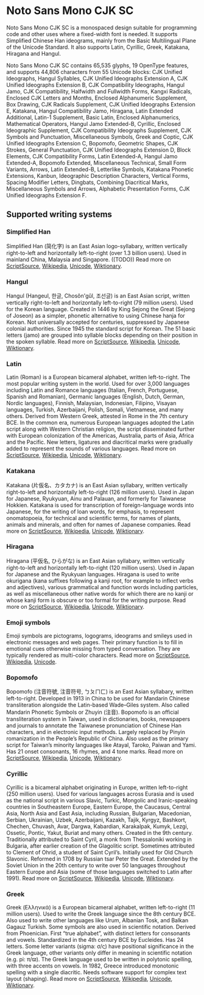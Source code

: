 
# Noto Sans Mono CJK SC

Noto Sans Mono CJK SC is a monospaced design suitable for programming code and other uses where a fixed-width font is needed. It supports Simplified Chinese Han ideograms, mainly from the Basic Multilingual Plane of the Unicode Standard. It also supports Latin, Cyrillic, Greek, Katakana, Hiragana and Hangul. 

Noto Sans Mono CJK SC contains 65,535 glyphs, 19 OpenType features, and supports 44,806 characters from 55 Unicode blocks: CJK Unified Ideographs, Hangul Syllables, CJK Unified Ideographs Extension A, CJK Unified Ideographs Extension B, CJK Compatibility Ideographs, Hangul Jamo, CJK Compatibility, Halfwidth and Fullwidth Forms, Kangxi Radicals, Enclosed CJK Letters and Months, Enclosed Alphanumeric Supplement, Box Drawing, CJK Radicals Supplement, CJK Unified Ideographs Extension E, Katakana, Hangul Compatibility Jamo, Hiragana, Latin Extended Additional, Latin-1 Supplement, Basic Latin, Enclosed Alphanumerics, Mathematical Operators, Hangul Jamo Extended-B, Cyrillic, Enclosed Ideographic Supplement, CJK Compatibility Ideographs Supplement, CJK Symbols and Punctuation, Miscellaneous Symbols, Greek and Coptic, CJK Unified Ideographs Extension C, Bopomofo, Geometric Shapes, CJK Strokes, General Punctuation, CJK Unified Ideographs Extension D, Block Elements, CJK Compatibility Forms, Latin Extended-A, Hangul Jamo Extended-A, Bopomofo Extended, Miscellaneous Technical, Small Form Variants, Arrows, Latin Extended-B, Letterlike Symbols, Katakana Phonetic Extensions, Kanbun, Ideographic Description Characters, Vertical Forms, Spacing Modifier Letters, Dingbats, Combining Diacritical Marks, Miscellaneous Symbols and Arrows, Alphabetic Presentation Forms, CJK Unified Ideographs Extension F.


## Supported writing systems


### Simplified Han

Simplified Han (简化字) is an East Asian logo-syllabary, written vertically right-to-left and horizontally left-to-right (over 1.3 billion users). Used in mainland China, Malaysia and Singapore. ((TODO)) Read more on [ScriptSource](https://scriptsource.org/scr/Hans), [Wikipedia](https://en.wikipedia.org/wiki/ISO_15924:Hans), [Unicode](https://www.unicode.org/versions/Unicode13.0.0/ch18.pdf#G29086), [Wiktionary](https://en.wiktionary.org/wiki/Category:Simplified_Han_script).


### Hangul

Hangul (Hangeul, 한글, Chosŏn'gŭl, 조선글) is an East Asian script, written vertically right-to-left and horizontally left-to-right (79 million users). Used for the Korean language. Created in 1446 by King Sejong the Great (Sejong of Joseon) as a simpler, phonetic alternative to using Chinese hanja for Korean. Not universally accepted for centuries, suppressed by Japanese colonial authorities. Since 1945 the standard script for Korean. The 51 basic letters (jamo) are grouped into syllable blocks depending on their position in the spoken syllable. Read more on [ScriptSource](https://scriptsource.org/scr/Hang), [Wikipedia](https://en.wikipedia.org/wiki/ISO_15924:Hang), [Unicode](https://www.unicode.org/versions/Unicode13.0.0/ch18.pdf#G31028), [Wiktionary](https://en.wiktionary.org/wiki/Category:Hangul_script).


### Latin

Latin (Roman) is a European bicameral alphabet, written left-to-right. The most popular writing system in the world. Used for over 3,000 languages including Latin and Romance languages (Italian, French, Portuguese, Spanish and Romanian), Germanic languages (English, Dutch, German, Nordic languages), Finnish, Malaysian, Indonesian, Filipino, Visayan languages, Turkish, Azerbaijani, Polish, Somali, Vietnamese, and many others. Derived from Western Greek, attested in Rome in the 7th century BCE. In the common era, numerous European languages adopted the Latin script along with Western Christian religion, the script disseminated further with European colonization of the Americas, Australia, parts of Asia, Africa and the Pacific. New letters, ligatures and diacritical marks were gradually added to represent the sounds of various languages. Read more on [ScriptSource](https://scriptsource.org/scr/Latn), [Wikipedia](https://en.wikipedia.org/wiki/ISO_15924:Latn), [Unicode](https://www.unicode.org/versions/Unicode13.0.0/ch07.pdf#G4321), [Wiktionary](https://en.wiktionary.org/wiki/Category:Latin_script).


### Katakana

Katakana (片仮名、カタカナ) is an East Asian syllabary, written vertically right-to-left and horizontally left-to-right (126 million users). Used in Japan for Japanese, Ryukyuan, Ainu and Palauan, and formerly for Taiwanese Hokkien. Katakana is used for transcription of foreign-language words into Japanese, for the writing of loan words, for emphasis, to represent onomatopoeia, for technical and scientific terms, for names of plants, animals and minerals, and often for names of Japanese companies. Read more on [ScriptSource](https://scriptsource.org/scr/Kana), [Wikipedia](https://en.wikipedia.org/wiki/ISO_15924:Kana), [Unicode](https://www.unicode.org/versions/Unicode13.0.0/ch18.pdf#G12058), [Wiktionary](https://en.wiktionary.org/wiki/Category:Katakana_script).


### Hiragana

Hiragana (平仮名, ひらがな) is an East Asian syllabary, written vertically right-to-left and horizontally left-to-right (120 million users). Used in Japan for Japanese and the Ryukyuan languages. Hiragana is used to write okurigana (kana suffixes following a kanji root, for example to inflect verbs and adjectives), various grammatical and function words including particles, as well as miscellaneous other native words for which there are no kanji or whose kanji form is obscure or too formal for the writing purpose. Read more on [ScriptSource](https://scriptsource.org/scr/Hira), [Wikipedia](https://en.wikipedia.org/wiki/ISO_15924:Hira), [Unicode](https://www.unicode.org/versions/Unicode13.0.0/ch18.pdf#G22344), [Wiktionary](https://en.wiktionary.org/wiki/Category:Hiragana_script).


### Emoji symbols

Emoji symbols are pictograms, logograms, ideograms and smileys used in electronic messages and web pages. Their primary function is to fill in emotional cues otherwise missing from typed conversation. They are typically rendered as multi-color characters. Read more on [ScriptSource](https://scriptsource.org/scr/Zsye), [Wikipedia](https://en.wikipedia.org/wiki/ISO_15924:Zsye), [Unicode](https://www.unicode.org/versions/Unicode13.0.0/ch22.pdf#G12367).


### Bopomofo

Bopomofo (注音符號, 注音符号, ㄅㄆㄇㄈ) is an East Asian syllabary, written left-to-right. Developed in 1913 in China to be used for Mandarin Chinese transliteration alongside the Latin-based Wade–Giles system. Also called Mandarin Phonetic Symbols or Zhuyin (注音). Bopomofo is an official transliteration system in Taiwan, used in dictionaries, books, newspapers and journals to annotate the Taiwanese pronunciation of Chinese Han characters, and in electronic input methods. Largely replaced by Pinyin romanization in the People’s Republic of China. Also used as the primary script for Taiwan’s minority languages like Atayal, Taroko, Paiwan and Yami. Has 21 onset consonants, 16 rhymes, and 4 tone marks. Read more on [ScriptSource](https://scriptsource.org/scr/Bopo), [Wikipedia](https://en.wikipedia.org/wiki/ISO_15924:Bopo), [Unicode](https://www.unicode.org/versions/Unicode13.0.0/ch18.pdf#G22467), [Wiktionary](https://en.wiktionary.org/wiki/Category:Zhuyin_script).


### Cyrillic

Cyrillic is a bicameral alphabet originating in Europe, written left-to-right (250 million users). Used for various languages across Eurasia and is used as the national script in various Slavic, Turkic, Mongolic and Iranic-speaking countries in Southeastern Europe, Eastern Europe, the Caucasus, Central Asia, North Asia and East Asia, including Russian, Bulgarian, Macedonian, Serbian, Ukrainian, Uzbek, Azerbaijani, Kazakh, Tajik, Kyrgyz, Bashkort, Chechen, Chuvash, Avar, Dargwa, Kabardian, Karakalpak, Kumyk, Lezgi, Ossetic, Pontic, Yakut, Buriat and many others. Created in the 9th century. Traditionally attributed to Saint Cyril, a monk from Thessaloniki working in Bulgaria, after earlier creation of the Glagolitic script. Sometimes attributed to Clement of Ohrid, a student of Saint Cyril’s. Initially used for Old Church Slavonic. Reformed in 1708 by Russian tsar Peter the Great. Extended by the Soviet Union in the 20th century to write over 50 languages throughout Eastern Europe and Asia (some of those languages switched to Latin after 1991). Read more on [ScriptSource](https://scriptsource.org/scr/Cyrl), [Wikipedia](https://en.wikipedia.org/wiki/ISO_15924:Cyrl), [Unicode](https://www.unicode.org/versions/Unicode13.0.0/ch07.pdf#G10850), [Wiktionary](https://en.wiktionary.org/wiki/Category:Cyrillic_script).


### Greek

Greek (Ελληνικά) is a European bicameral alphabet, written left-to-right (11 million users). Used to write the Greek language since the 8th century BCE. Also used to write other languages like Urum, Albanian Tosk, and Balkan Gagauz Turkish. Some symbols are also used in scientific notation. Derived from Phoenician. First “true alphabet”, with distinct letters for consonants and vowels. Standardized in the 4th century BCE by Eucleides. Has 24 letters. Some letter variants (sigma: σ/ς) have positional significance in the Greek language, other variants only differ in meaning in scientific notation (e.g. pi: π/ϖ). The Greek language used to be written in polytonic spelling, with three accents on vowels. In 1982, Greece introduced monotonic spelling with a single diacritic. Needs software support for complex text layout (shaping). Read more on [ScriptSource](https://scriptsource.org/scr/Grek), [Wikipedia](https://en.wikipedia.org/wiki/ISO_15924:Grek), [Unicode](https://www.unicode.org/versions/Unicode13.0.0/ch07.pdf#G10832), [Wiktionary](https://en.wiktionary.org/wiki/Category:Greek_script).

